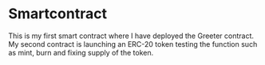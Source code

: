 # Smartcontract
This is my first smart contract where I have deployed the Greeter contract.
My second contract is launching an ERC-20 token testing the function such as mint, burn and fixing supply of the token.
